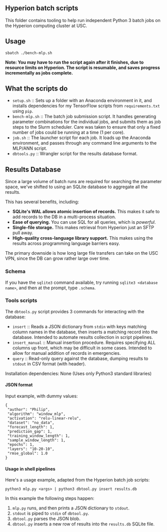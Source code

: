 Hyperion batch scripts
----------------------

This folder contains tooling to help run independent Python 3 batch jobs on the Hyperion computing cluster at USC.


## Usage

    sbatch ./bench-mlp.sh

**Note: You may have to run the script again after it finishes, due to resource limits on Hyperion. The script is resumable, and saves progress incrementally as jobs complete.**


## What the scripts do

 - `setup.sh` :: Sets up a folder with an Anaconda environment in it, and installs dependencies for my TensorFlow scripts from `requirements.txt` using `pip`.
 - `bench-mlp.sh` :: The batch job submission script. It handles generating parameter combinations for the individual jobs, and submits them as job steps to the Slurm scheduler. Care was taken to ensure that only a fixed number of jobs could be running at a time (1 per core).
 - `job.sh` :: The launcher script for each job. It loads up the Anaconda environment, and passes through any command line arguments to the MLP/ANN script.
 - `dbtools.py` :: Wrangler script for the results database format.

## Results Database

Since a large volume of batch runs are required for searching the parameter space, we've shifted to using an SQLite database to aggregate all the results.

This has several benefits, including:

 - **SQLite's WAL allows atomic insertion of records.** This makes it safe to add records to the DB in a multi-process situation.
 - **Ease of querying.** You can use SQL for all queries, which is *powerful*.
 - **Single-file storage.** This makes retrieval from Hyperion just an SFTP pull away.
 - **High-quality cross-language library support.** This makes using the results across programming language barriers easy.

The primary downside is how long large file transfers can take on the USC VPN, since the DB can grow rather large over time.

### Schema

If you have the `sqlite3` command available, try running `sqlite3 <database name>`, and then at the prompt, type `.schema`.

### Tools scripts

The `dbtools.py` script provides 3 commands for interacting with the database:

 - `insert` :: Reads a JSON dictionary from `stdin` with keys matching column names in the database, then inserts a matching record into the database. Intended to automate results collection in script pipelines.
 - `insert_manual` :: Manual insertion procedure. Requires specifying ALL columns up front, which may be difficult in some cases. Intended to allow for manual addition of records in emergencies.
 - `query` :: Read-only query against the database, dumping results to `stdout` in CSV format (with header).
 
 Installation dependencies: None (Uses only Python3 standard libraries)
 
 #### JSON format
 
 Input example, with dummy values:
 
 ```
 {
  "author": "Philip",
  "algorithm": "window_mlp",
  "activation": "relu-linear-relu",
  "dataset": "no_data",
  "forecast_length": 1,
  "prediction_gap": 1,
  "training_window_length": 1,
  "sample_window_length": 1,
  "epochs": 1,
  "layers": "10-20-10",
  "rmse_global": 1.0
}
```

#### Usage in shell pipelines

Here's a usage example, adapted from the Hyperion batch job scripts:

    python3 mlp.py <args> | python3 dbtool.py insert results.db

In this example the following steps happen:

 1. `mlp.py` runs, and then prints a JSON dictionary to `stdout`.
 1. `stdout` is piped to `stdin` of `dbtool.py`.
 1. `dbtool.py` parses the JSON blob.
 1. `dbtool.py` inserts a new row of results into the `results.db` SQLite file.
